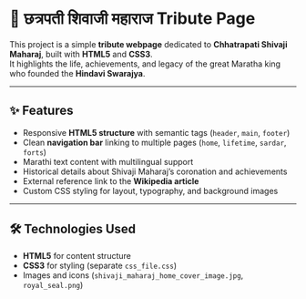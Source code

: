 # 🙏 छत्रपती शिवाजी महाराज Tribute Page

This project is a simple **tribute webpage** dedicated to **Chhatrapati Shivaji Maharaj**, built with **HTML5** and **CSS3**.  
It highlights the life, achievements, and legacy of the great Maratha king who founded the **Hindavi Swarajya**.

---

## ✨ Features
- Responsive **HTML5 structure** with semantic tags (`header`, `main`, `footer`)
- Clean **navigation bar** linking to multiple pages (`home`, `lifetime`, `sardar`, `forts`)
- Marathi text content with multilingual support
- Historical details about Shivaji Maharaj’s coronation and achievements
- External reference link to the **Wikipedia article**
- Custom CSS styling for layout, typography, and background images

---

## 🛠️ Technologies Used
- **HTML5** for content structure
- **CSS3** for styling (separate `css_file.css`)
- Images and icons (`shivaji_maharaj_home_cover_image.jpg`, `royal_seal.png`)
